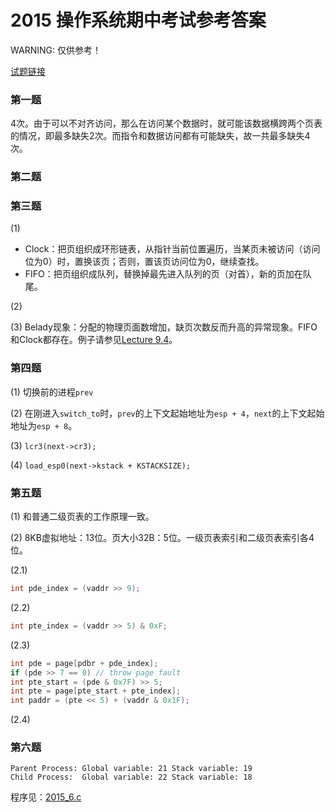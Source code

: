 # 2015 操作系统期中考试参考答案

WARNING: 仅供参考！

[试题链接](http://166.111.68.197:11123/oscourse/OS2015/MidExam?action=AttachFile&do=view&target=20150412-期中考试试题v3b.pdf)

### 第一题

4次。由于可以不对齐访问，那么在访问某个数据时，就可能该数据横跨两个页表的情况，即最多缺失2次。而指令和数据访问都有可能缺失，故一共最多缺失4次。

### 第二题

### 第三题

(1)

- Clock：把页组织成环形链表，从指针当前位置遍历，当某页未被访问（访问位为0）时，置换该页；否则，置该页访问位为0，继续查找。
- FIFO：把页组织成队列，替换掉最先进入队列的页（对首），新的页加在队尾。

(2)

(3) Belady现象：分配的物理页面数增加，缺页次数反而升高的异常现象。FIFO和Clock都存在。例子请参见[Lecture 9.4](http://166.111.68.197:11123/oscourse/OS2015autumn/lecture09?action=AttachFile&do=get&target=20151117-lecture-09-4.mp4)。

### 第四题

(1) 切换前的进程`prev`

(2) 在刚进入`switch_to`时，`prev`的上下文起始地址为`esp + 4`，`next`的上下文起始地址为`esp + 8`。

(3) `lcr3(next->cr3);`

(4) `load_esp0(next->kstack + KSTACKSIZE);`

### 第五题

(1) 和普通二级页表的工作原理一致。

(2) 8KB虚拟地址：13位。页大小32B：5位。一级页表索引和二级页表索引各4位。

(2.1)

```c
int pde_index = (vaddr >> 9);
```

(2.2)

```c
int pte_index = (vaddr >> 5) & 0xF;
```

(2.3)

```c
int pde = page[pdbr + pde_index];
if (pde >> 7 == 0) // throw page fault
int pte_start = (pde & 0x7F) >> 5;
int pte = page[pte_start + pte_index];
int paddr = (pte << 5) + (vaddr & 0x1F);
```

(2.4)

### 第六题

```
Parent Process: Global variable: 21 Stack variable: 19
Child Process:  Global variable: 22 Stack variable: 18
```

程序见：[2015_6.c](https://github.com/paulzfm/os_course_spoc_exercises/blob/master/midterm-answer/2015_6.c)
